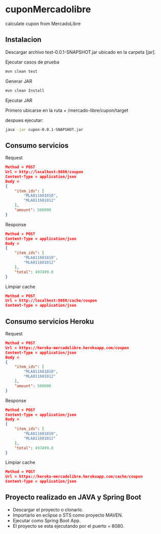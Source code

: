 # cuponMercadolibre
calculate cupon from MercadoLibre

## Instalacion

Descargar archivo test-0.0.1-SNAPSHOT.jar  ubicado en la carpeta [jar].


Ejecutar casos de prueba 

```bash
mvn clean test
```

Generar JAR

```bash
mvn clean Install
```

Ejecutar JAR

Primero ubicarse en la ruta <ruta donde se descargo el proyecto> + /mercado-libre/cupon/target
    
despues ejecutar:
```bash
java -jar cupon-0.0.1-SNAPSHOT.jar
```

## Consumo servicios 

Request

```json
Method = POST
Url = http://localhost:8080/coupon
Content-Type = application/json
Body = 
{
    "item_ids": [
        "MLA811601010",
        "MLA811601012"
    ],
    "amount": 500000
}
```

Response

```json
Method = POST
Content-Type = application/json
Body = 
{
    "item_ids": [
        "MLA811601010",
        "MLA811601012"
    ],
    "total": 497499.0
}

```

Limpiar cache

```json
Method = POST
Url = http://localhost:8080/cache/coupon
Content-Type = application/json

```

## Consumo servicios Heroku

Request

```json
Method = POST
Url = https://heroku-mercadolibre.herokuapp.com/coupon
Content-Type = application/json
Body = 
{
    "item_ids": [
        "MLA811601010",
        "MLA811601012"
    ],
    "amount": 500000
}
```

Response

```json
Method = POST
Content-Type = application/json
Body = 
{
    "item_ids": [
        "MLA811601010",
        "MLA811601012"
    ],
    "total": 497499.0
}

```

Limpiar cache

```json
Method = POST
Url = https://heroku-mercadolibre.herokuapp.com/cache/coupon
Content-Type = application/json

```


## Proyecto realizado en JAVA y Spring Boot

 - Descargar el proyecto o clonarlo.
 - Importarlo en eclipse o STS como proyecto MAVEN.
 - Ejecutar como Spring Boot App.
 - El proyecto se esta ejecutando por el puerto = 8080. 
